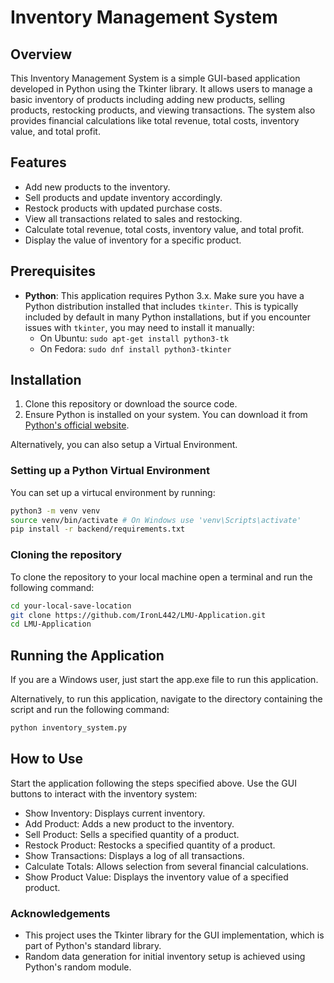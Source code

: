 # Inventory Management System

## Overview
This Inventory Management System is a simple GUI-based application developed in Python using the Tkinter library. It allows users to manage a basic inventory of products including adding new products, selling products, restocking products, and viewing transactions. The system also provides financial calculations like total revenue, total costs, inventory value, and total profit.

## Features
- Add new products to the inventory.
- Sell products and update inventory accordingly.
- Restock products with updated purchase costs.
- View all transactions related to sales and restocking.
- Calculate total revenue, total costs, inventory value, and total profit.
- Display the value of inventory for a specific product.

## Prerequisites

- **Python**: This application requires Python 3.x. Make sure you have a Python distribution installed that includes `tkinter`. This is typically included by default in many Python installations, but if you encounter issues with `tkinter`, you may need to install it manually:
  - On Ubuntu: `sudo apt-get install python3-tk`
  - On Fedora: `sudo dnf install python3-tkinter`


## Installation
1. Clone this repository or download the source code.
2. Ensure Python is installed on your system. You can download it from [Python's official website](https://www.python.org/downloads/).

Alternatively, you can also setup a Virtual Environment.

### Setting up a Python Virtual Environment
You can set up a virtucal environment by running:
```bash
python3 -m venv venv
source venv/bin/activate # On Windows use 'venv\Scripts\activate'
pip install -r backend/requirements.txt
```

### Cloning the repository
To clone the repository to your local machine open a terminal and run the following command:
```bash
cd your-local-save-location
git clone https://github.com/IronL442/LMU-Application.git
cd LMU-Application
```

## Running the Application
If you are a Windows user, just start the app.exe file to run this application.

Alternatively, to run this application, navigate to the directory containing the script and run the following command:
```bash
python inventory_system.py
```

## How to Use
Start the application following the steps specified above.
Use the GUI buttons to interact with the inventory system:
- Show Inventory: Displays current inventory.
- Add Product: Adds a new product to the inventory.
- Sell Product: Sells a specified quantity of a product.
- Restock Product: Restocks a specified quantity of a product.
- Show Transactions: Displays a log of all transactions.
- Calculate Totals: Allows selection from several financial calculations.
- Show Product Value: Displays the inventory value of a specified product.

### Acknowledgements
- This project uses the Tkinter library for the GUI implementation, which is part of Python's standard library.
- Random data generation for initial inventory setup is achieved using Python's random module.
